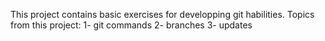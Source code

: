This project contains basic exercises for developping git habilities. 
Topics from this project:
1- git commands
2- branches
3- updates
